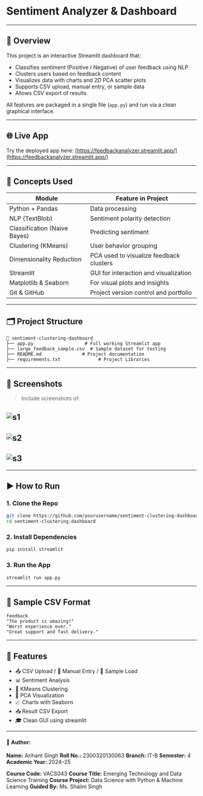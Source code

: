 # Sentiment Analyzer & Dashboard

---

## 🚀 Overview

This project is an interactive Streamlit dashboard that:

* Classifies sentiment (Positive / Negative) of user feedback using NLP
* Clusters users based on feedback content
* Visualizes data with charts and 2D PCA scatter plots
* Supports CSV upload, manual entry, or sample data
* Allows CSV export of results

All features are packaged in a single file (`app.py`) and run via a clean graphical interface.

---

## 🌐 Live App

Try the deployed app here: [https://feedbackanalyzer.streamlit.app/](https://feedbackanalyzer.streamlit.app/)

---

## 🧠 Concepts Used

| Module                       | Feature in Project                      |
| ---------------------------- | --------------------------------------- |
| Python + Pandas              | Data processing                         |
| NLP (TextBlob)               | Sentiment polarity detection            |
| Classification (Naive Bayes) | Predicting sentiment                    |
| Clustering (KMeans)          | User behavior grouping                  |
| Dimensionality Reduction     | PCA used to visualize feedback clusters |
| Streamlit                    | GUI for interaction and visualization   |
| Matplotlib & Seaborn         | For visual plots and insights           |
| Git & GitHub                 | Project version control and portfolio   |

---

## 🗂️ Project Structure

```
📁 sentiment-clustering-dashboard
├── app.py                   # Full working Streamlit app
├── large_feedback_sample.csv  # Sample dataset for testing
├── README.md               # Project documentation
├── requirements.txt              # Project Libraries
```

---

## 📸 Screenshots

> Include screenshots of:

## ![s1](https://github.com/user-attachments/assets/c9616824-3ab0-43df-9fb4-5f65904663b9)


## ![s2](https://github.com/user-attachments/assets/f551bb5e-832c-440d-8fad-ec346b3be924)


## ![s3](https://github.com/user-attachments/assets/e1f5fb6e-8eb3-489b-8451-75c43b95c0dd)


---

## ▶️ How to Run

### 1. Clone the Repo

```bash
git clone https://github.com/yourusername/sentiment-clustering-dashboard.git
cd sentiment-clustering-dashboard
```

### 2. Install Dependencies

```bash
pip install streamlit
```

### 3. Run the App

```bash
streamlit run app.py
```

---

## 📁 Sample CSV Format

```csv
feedback
"The product is amazing!"
"Worst experience ever."
"Great support and fast delivery."
```

---

## 📝 Features

* 📤 CSV Upload / 📄 Manual Entry / 🔁 Sample Load
* 📊 Sentiment Analysis
* 🧠 KMeans Clustering
* 🧮 PCA Visualization
* 📈 Charts with Seaborn
* 📥 Result CSV Export
* 🎓 Clean GUI using streamlit

---

#### 🧮 Author:

**Name:** Arihant Singh
**Roll No.:** 2300320130063
**Branch:** IT-B
**Semester:** 4
**Academic Year:** 2024–25

**Course Code:** VACS043
**Course Title:** Emerging Technology and Data Science Training
**Course Project:** Data Science with Python & Machine Learning
**Guided By:** Ms. Shalini Singh
